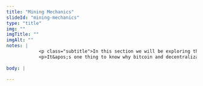```yaml
--- 
title: "Mining Mechanics"
slideId: "mining-mechanics"
type: "title"
img: ""
imgTitle: ""
imgAlt: ""
notes: | 
            <p class="subtitle">In this section we will be exploring the mining process.</p>
            <p>It&apos;s one thing to know why bitcoin and decentralization are important, but it&apos;s a completely different thing to know what&apos;s going on under the hood. When you have a central server calling the shots, processing data is a lot easier. Simply send a request to a server and that server will execute a corresponding action. Of course, these central servers come with that data collection tradeoff. So how does a blockchain function, or come to decisions, if there isn&apos;t a central server calling all the shots? How do the computers on the network stay in agreement, how do they maintain a public ledger?</p>
        
body: | 
        
---
```

